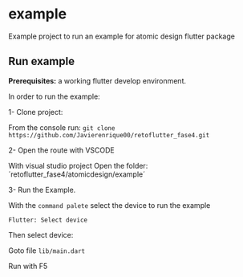 # example

Example project to run an example for atomic design flutter package

## Run example

**Prerequisites:** a working flutter develop environment.

In order to run the example:

1- Clone project:

From the console run: `git clone https://github.com/Javierenrique00/retoflutter_fase4.git`

2- Open the route with VSCODE

With visual studio project Open the folder: ´retoflutter_fase4/atomicdesign/example´

3- Run the Example.

With the `command palete` select the device to run the example

`Flutter: Select device`

Then select device:

Goto file `lib/main.dart`

Run with F5
